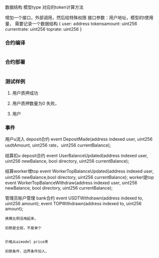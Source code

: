 数据结构
模型type 对应的token计算方法

增加一个接口，外部调用，然后给特殊权限
接口参数：用户地址，模型的t使用量，
需要记录一个数据结构
{
  user: address
  tokensamount: uint256
  currentrate:  uint256
  toprate:      uint256
}

### 合约编译
```shell

```

### 合约部署
```shell

```


### 测试样例
1. 用户质押成功

2. 用户质押数量为0 失败，
3. 用户

### 事件
用户u流入
deposit合约
event DepositMade(address indexed user, uint256 usdtAmount, uint256 rate，uint256 currentBalance);

结算扣u
deposit合约
event UserBalanceUpdated(address indexed user, uint256 newBalance, bool directory, uint256 currentBalance);

结算worker增top
event WorkerTopBalanceUpdated(address indexed user, uint256 newBalance,bool directory, uint256 currentBalance);
worker提top
event WorkerTopBalanceWithdraw(address indexed user, uint256 newBalance, bool directory, uint256 currentBalance);

管理员账户管理
bank合约
event USDTWithdrawn(address indexed to, uint256 amount);
event TOPWithdrawn(address indexed to, uint256 amount);

```shell
换算比例没用起来，

扣款是全部，不是单个


价格从aimodel price来

扣款条件，边界条件加入，
```
